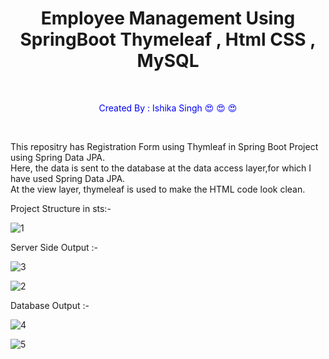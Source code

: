 
<h1 align="center">Employee Management Using SpringBoot Thymeleaf , Html CSS , MySQL </h1>
<br>
<p style=color:blue align="center"> Created By : Ishika Singh &#128525; &#128525; &#128525;</p>
<br>
<p> This repositry has Registration Form using Thymleaf in Spring Boot Project using Spring Data JPA.<br>
    Here, the data is sent to the database  at the data access layer,for which I have used Spring Data JPA.<br>
 At the view layer, thymeleaf is used to make the HTML code look clean.
</p>

Project Structure in sts:- 

 ![1](https://user-images.githubusercontent.com/91179905/163785887-528af3fc-718b-49ec-a990-e245236b0520.JPG)
 
 Server Side Output :- 
 
![3](https://user-images.githubusercontent.com/91179905/163785928-490842cd-ee6b-4128-b269-8900f235b80e.JPG)

![2](https://user-images.githubusercontent.com/91179905/163785933-8b9274d9-f175-4b93-8cfa-7e502011d40b.JPG)

Database Output :- 

![4](https://user-images.githubusercontent.com/91179905/163786164-0bcc885d-5c5b-4da6-9ca5-5877c00e3f6a.JPG)

![5](https://user-images.githubusercontent.com/91179905/163786178-78c5ad13-9482-424e-9666-2e59b7b649df.JPG)
